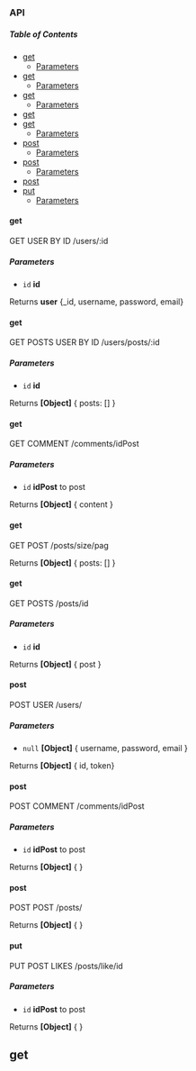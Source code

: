 ### API

<!-- Generated by documentation.js. Update this documentation by updating the source code. -->

##### Table of Contents

*   [get](#get)
    *   [Parameters](#parameters)
*   [get](#get-1)
    *   [Parameters](#parameters-1)
*   [get](#get-2)
    *   [Parameters](#parameters-2)
*   [get](#get-3)
*   [get](#get-4)
    *   [Parameters](#parameters-3)
*   [post](#post)
    *   [Parameters](#parameters-4)
*   [post](#post-1)
    *   [Parameters](#parameters-5)
*   [post](#post-2)
*   [put](#put)
    *   [Parameters](#parameters-6)

#### get

GET USER BY ID /users/:id

##### Parameters

*   `id` **id** 

Returns **user** {\_id, username, password, email}

#### get

GET POSTS USER BY ID /users/posts/:id

##### Parameters

*   `id` **id** 

Returns **[Object]** { posts: \[] }

#### get

GET COMMENT  /comments/idPost

##### Parameters

*   `id` **idPost** to post

Returns **[Object]** { content }

#### get

GET POST  /posts/size/pag

Returns **[Object]** { posts: \[] }

#### get

GET POSTS /posts/id

##### Parameters

*   `id` **id** 

Returns **[Object]** { post }

#### post

POST USER /users/

##### Parameters

*   `null` **[Object]** { username, password, email }

Returns **[Object]** { id,  token}

#### post

POST COMMENT /comments/idPost

##### Parameters

*   `id` **idPost** to post

Returns **[Object]** { }

#### post

POST POST /posts/

Returns **[Object]** { }

#### put

PUT POST LIKES /posts/like/id

##### Parameters

*   `id` **idPost** to post

Returns **[Object]** { }

## get

[1]: #get
